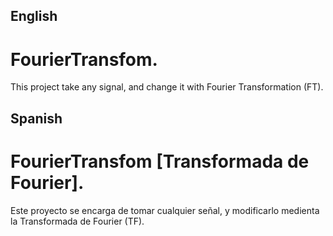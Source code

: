 ## English
# FourierTransfom.
This project take any signal, and change it with Fourier Transformation (FT).

## Spanish
# FourierTransfom [Transformada de Fourier].
Este proyecto se encarga de tomar cualquier señal, y modificarlo medienta la Transformada de Fourier (TF).
